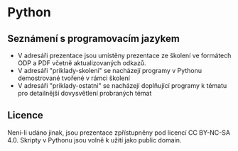 # Python
## Seznámení s programovacím jazykem

- V adresáři prezentace jsou umístěny prezentace ze školení ve formátech ODP a PDF včetně aktualizovaných odkazů.
- V adresáři "priklady-skoleni" se nacházejí programy v Pythonu demostrované tvořené v rámci školení
- V adresáři "priklady-ostatni" se nacházejí doplňující programy k tématu pro detailnější dovysvětlení probraných témat

## Licence

Není-li udáno jinak, jsou prezentace zpřístupněny pod licencí CC BY-NC-SA 4.0. 
Skripty v Pythonu jsou volně k užití jako public domain.
